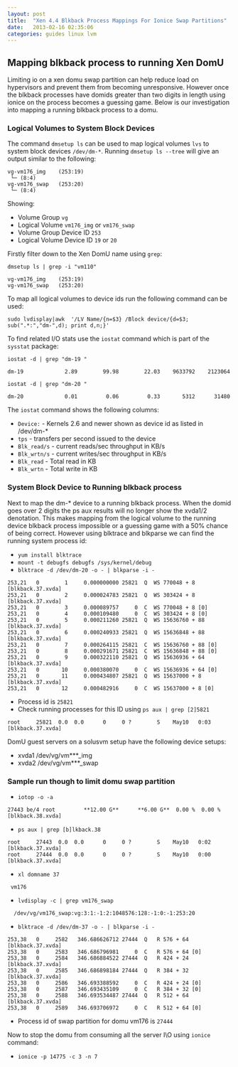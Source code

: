 ```yaml
---
layout: post
title:  "Xen 4.4 Blkback Process Mappings For Ionice Swap Partitions"
date:   2013-02-16 02:35:06
categories: guides linux lvm
---
```


## Mapping blkback process to running Xen DomU

Limiting io on a xen domu swap partition can help reduce load on hypervisors and prevent them from becoming unresponsive. However once the blkback processes have domids greater than two digits in length using ionice on the process becomes a guessing game. Below is our investigation into mapping a running blkback process to a domu.

### Logical Volumes to System Block Devices

The command `dmsetup ls` can be used to map logical volumes `lvs` to system block devices `/dev/dm-*`. Running `dmsetup ls --tree` will give an output similar to the following:

```
vg-vm176_img	(253:19)
 └─ (8:4)
vg-vm176_swap	(253:20)
 └─ (8:4)
```

Showing:

 * Volume Group `vg`
 * Logical Volume `vm176_img` or `vm176_swap`
 * Volume Group Device ID `253`
 * Logical Volume Device ID `19` or `20`

Firstly filter down to the Xen DomU name using `grep`:

`dmsetup ls | grep -i "vm110"`

```
vg-vm176_img	(253:19)
vg-vm176_swap	(253:20)
```

To map all logical volumes to device ids run the following command can be used:

`sudo lvdisplay|awk  '/LV Name/{n=$3} /Block device/{d=$3; sub(".*:","dm-",d); print d,n;}'`

To find related I/O stats use the `iostat` command which is part of the `sysstat` package:

`iostat -d | grep "dm-19 "`

```
dm-19             2.89        99.98        22.03    9633792    2123064
```

`iostat -d | grep "dm-20 "`

```
dm-20             0.01         0.06         0.33       5312      31480
```

The `iostat` command shows the following columns:

 * `Device:` - Kernels 2.6 and newer shown as device id as listed in /dev/dm-*
 * `tps` - transfers per second issued to the device
 * `Blk_read/s` - current reads/sec throughput in KB/s
 * `Blk_wrtn/s` - current writes/sec throughput in KB/s
 * `Blk_read` - Total read in KB
 * `Blk_wrtn` - Total write in KB
 
### System Block Device to Running blkback process
 
Next to map the dm-* device to a running blkback process. When the domid goes over 2 digits the ps aux results will no longer show the xvda1/2 denotation.
This makes mapping from the logical volume to the running device blkback process impossible or a guessing game with a 50% chance of being correct. However using blktrace and blkparse we can find the running system process id:

 * `yum install blktrace`
 * `mount -t debugfs debugfs /sys/kernel/debug`
 * `blktrace -d /dev/dm-20 -o - | blkparse -i -`

```
253,21   0        1     0.000000000 25821  Q  WS 770048 + 8 [blkback.37.xvda]
253,21   0        2     0.000024783 25821  Q  WS 303424 + 8 [blkback.37.xvda]
253,21   0        3     0.000089757     0  C  WS 770048 + 8 [0]
253,21   0        4     0.000109480     0  C  WS 303424 + 8 [0]
253,21   0        5     0.000211260 25821  Q  WS 15636760 + 88 [blkback.37.xvda]
253,21   0        6     0.000240933 25821  Q  WS 15636848 + 88 [blkback.37.xvda]
253,21   0        7     0.000264115 25821  C  WS 15636760 + 88 [0]
253,21   0        8     0.000291671 25821  C  WS 15636848 + 88 [0]
253,21   0        9     0.000322110 25821  Q  WS 15636936 + 64 [blkback.37.xvda]
253,21   0       10     0.000380070     0  C  WS 15636936 + 64 [0]
253,21   0       11     0.000434807 25821  Q  WS 15637000 + 8 [blkback.37.xvda]
253,21   0       12     0.000482916     0  C  WS 15637000 + 8 [0]
```

 * Process id is `25821`
 * Check running processes for this ID using `ps aux | grep [2]5821`
 
 ```
 root     25821  0.0  0.0      0     0 ?        S    May10   0:03 [blkback.37.xvda]
 ```
 
DomU guest servers on a solusvm setup have the following device setups:

 * xvda1 /dev/vg/vm***_img
 * xvda2 /dev/vg/vm***_swap

### Sample run though to limit domu swap partition

 * `iotop -o -a`

```
27443 be/4 root         **12.00 G**      **6.00 G**  0.00 %  0.00 % [blkback.38.xvda]
```


 * `ps aux | grep [b]lkback.38`
 
```
root     27443  0.0  0.0      0     0 ?        S    May10   0:02 [blkback.37.xvda]
root     27444  0.0  0.0      0     0 ?        S    May10   0:00 [blkback.37.xvda]

```

 * `xl domname 37` 
 
```
 vm176
```
 
 * `lvdisplay -c | grep vm176_swap`
  
```
  /dev/vg/vm176_swap:vg:3:1:-1:2:1048576:128:-1:0:-1:253:20
```

 * `blktrace -d /dev/dm-37 -o - | blkparse -i -`
 
```
253,38   0     2582   346.686626712 27444  Q   R 576 + 64 [blkback.37.xvda]
253,38   0     2583   346.686796981     0  C   R 576 + 64 [0]
253,38   0     2584   346.686884522 27444  Q   R 424 + 24 [blkback.37.xvda]
253,38   0     2585   346.686898184 27444  Q   R 384 + 32 [blkback.37.xvda]
253,38   0     2586   346.693388592     0  C   R 424 + 24 [0]
253,38   0     2587   346.693435109     0  C   R 384 + 32 [0]
253,38   0     2588   346.693534487 27444  Q   R 512 + 64 [blkback.37.xvda]
253,38   0     2589   346.693706972     0  C   R 512 + 64 [0]
```

 * Process id of swap partition for domu vm176 is `27444`
 
 Now to stop the domu from consuming all the server I\O using `ionice` command:
 
  * `ionice -p 14775 -c 3 -n 7`

  